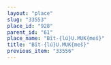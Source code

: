 ```yaml
---
layout: "place"
slug: "33553"
place_id: "928"
parent_id: "61"
place_name: "Bīt-{lú}U.MUK{meš}"
title: "Bīt-{lú}U.MUK{meš}"
previous_item: "33556"
---
```

